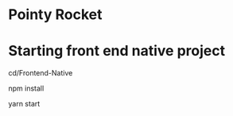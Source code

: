 # Pointy Rocket 

# Starting  front end native project

cd/Frontend-Native

npm install 

yarn start